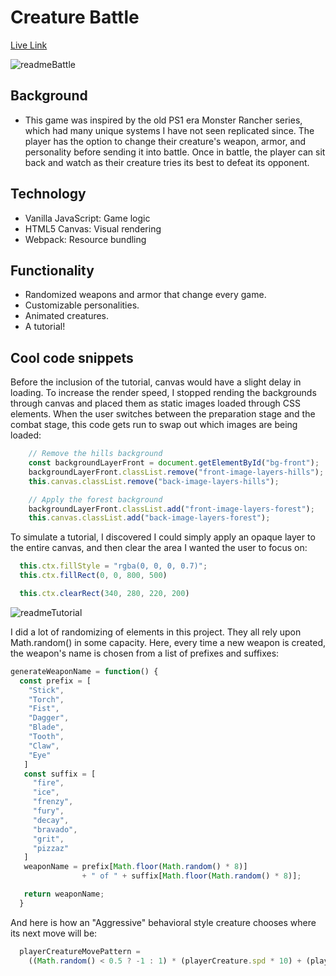 # Creature Battle

[Live Link](http://creaturebattle.mesona.net/)

![readmeBattle](https://github.com/Mesona/creatureBattle/blob/master/docs/design/readmeBattle.png "Creatures battling")

## Background
* This game was inspired by the old PS1 era Monster Rancher series, which had many unique systems I have not seen replicated since.  The player has the option to change their creature's weapon, armor, and personality before sending it into battle.  Once in battle, the player can sit back and watch as their creature tries its best to defeat its opponent.

## Technology
* Vanilla JavaScript: Game logic
* HTML5 Canvas: Visual rendering
* Webpack: Resource bundling

## Functionality
* Randomized weapons and armor that change every game.
* Customizable personalities.
* Animated creatures.
* A tutorial!

## Cool code snippets


Before the inclusion of the tutorial, canvas would have a slight delay in loading.  To increase the render speed, I stopped rending the backgrounds through canvas and placed them as static images loaded through CSS elements.  When the user switches between the preparation stage and the combat stage, this code gets run to swap out which images are being loaded:
```javascript
    // Remove the hills background
    const backgroundLayerFront = document.getElementById("bg-front");
    backgroundLayerFront.classList.remove("front-image-layers-hills");
    this.canvas.classList.remove("back-image-layers-hills");

    // Apply the forest background
    backgroundLayerFront.classList.add("front-image-layers-forest");
    this.canvas.classList.add("back-image-layers-forest");
```

To simulate a tutorial, I discovered I could simply apply an opaque layer to the entire canvas, and then clear the area I wanted the user to focus on:
```javascript
  this.ctx.fillStyle = "rgba(0, 0, 0, 0.7)";
  this.ctx.fillRect(0, 0, 800, 500)

  this.ctx.clearRect(340, 280, 220, 200)
```

![readmeTutorial](https://github.com/Mesona/creatureBattle/blob/master/docs/design/readmeTutorial.png "Tutorial")


I did a lot of randomizing of elements in this project.  They all rely upon Math.random() in some capacity.  Here, every time a new weapon is created, the weapon's name is chosen from a list of prefixes and suffixes:

```javascript
generateWeaponName = function() {
  const prefix = [
    "Stick",
    "Torch",
    "Fist",
    "Dagger",
    "Blade",
    "Tooth",
    "Claw",
    "Eye"
   ]
   const suffix = [
     "fire",
     "ice",
     "frenzy",
     "fury",
     "decay",
     "bravado",
     "grit",
     "pizzaz"
   ]
   weaponName = prefix[Math.floor(Math.random() * 8)]
                + " of " + suffix[Math.floor(Math.random() * 8)];

   return weaponName;
  }
```
And here is how an "Aggressive" behavioral style creature chooses where its next move will be:
```javascript
  playerCreatureMovePattern =
    ((Math.random() < 0.5 ? -1 : 1) * (playerCreature.spd * 10) + (playerCreature.spd * 2));
```
